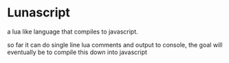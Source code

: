 # Lunascript
a lua like language that compiles to javascript.

so far it can do single line lua comments and output to console, the goal will eventually be to compile this down into javascript